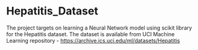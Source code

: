 # Hepatitis_Dataset
The project targets on learning a Neural Network model using scikit library for the Hepatitis dataset.
The dataset is available from UCI Machine Learning repository - https://archive.ics.uci.edu/ml/datasets/Hepatitis
